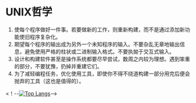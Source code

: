 # UNIX哲学
1. 使每个程序做好一件事。若要做新的工作，则重新构建，而不是通过添加新功能使旧程序复杂化。
2. 期望每个程序的输出成为另外一个未知程序的输入。不要杂乱无章地输出信息，避免使用严格的柱状或二进制输入格式。不要执拗于交互式输入。
3. 设计和构建软件甚至是操作系统都要尽早尝试，数周之内较为理想。遇到笨重的部分，不要犹豫，扔掉并重建它们。
4. 为了减轻编程任务，优化使用工具，即使你不得不绕道构建一部分用完后便会抛弃的工具（这也是值得的）。

<!--[![Anurag's GitHub stats](https://github-readme-stats.vercel.app/api?username=impact-eintr&show_icons=true&theme=radical)](https://github.com/anuraghazra/github-readme-stats)-->

<！--[![Top Langs](https://github-readme-stats.vercel.app/api/top-langs/?username=impact-eintr&layout=compact&theme=gruvbox)](https://github.com/anuraghazra/github-readme-stats)-->
